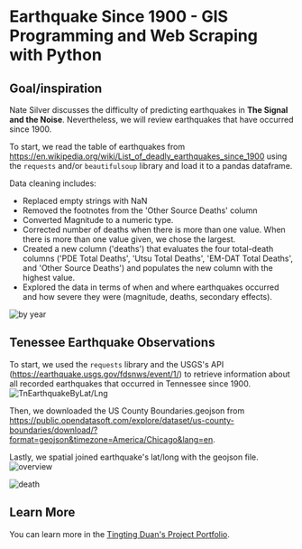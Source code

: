 # Earthquake Since 1900 -  GIS Programming and Web Scraping with Python

## Goal/inspiration
Nate Silver discusses the difficulty of predicting earthquakes in **The Signal and the Noise**. Nevertheless, we will review earthquakes that have occurred since 1900.

To start, we read the table of earthquakes from https://en.wikipedia.org/wiki/List_of_deadly_earthquakes_since_1900 using the `requests` and/or `beautifulsoup` library and load it to a pandas dataframe.

Data cleaning includes:

* Replaced empty strings with NaN
* Removed the footnotes from the 'Other Source Deaths' column
* Converted Magnitude to a numeric type.
* Corrected number of deaths when there is more than one value. When there is more than one value given, we chose the largest.
* Created a new column ('deaths') that evaluates the four total-death columns ('PDE Total Deaths', 'Utsu Total Deaths', 'EM-DAT Total Deaths', and 'Other Source Deaths') and populates the new column with the highest value.
* Explored the data in terms of when and where earthquakes occurred and how severe they were (magnitude, deaths, secondary effects).

![by year](https://user-images.githubusercontent.com/44503223/123418559-cb663200-d57e-11eb-98e8-33f7be9209ac.gif)
 
## Tenessee Earthquake Observations
To start, we used the `requests` library and the USGS's API (https://earthquake.usgs.gov/fdsnws/event/1/) to retrieve information about all recorded earthquakes that occurred in Tennessee since 1900.
![TnEarthquakeByLat/Lng](https://user-images.githubusercontent.com/44503223/123421233-35cca180-d582-11eb-8a68-88b5fc7d8adf.png)

Then, we downloaded the US County Boundaries.geojson from https://public.opendatasoft.com/explore/dataset/us-county-boundaries/download/?format=geojson&timezone=America/Chicago&lang=en.

Lastly, we spatial joined earthquake's lat/long with the geojson file.
![overview](https://user-images.githubusercontent.com/44503223/123421794-f3579480-d582-11eb-8383-88b7f817645d.png)

![death](https://user-images.githubusercontent.com/44503223/123421916-1da95200-d583-11eb-8726-3846b5508d22.png)


## Learn More

You can learn more in the [Tingting Duan's Project Portfolio](https://tingting0618.github.io).

